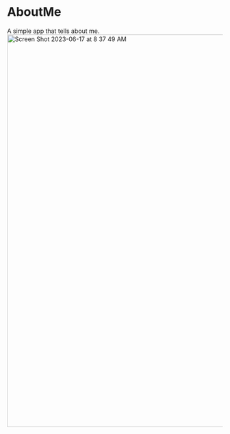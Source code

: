 # AboutMe
A simple app that tells about me. <img width="916" alt="Screen Shot 2023-06-17 at 8 37 49 AM" src="https://github.com/spinfinite/AboutMe/assets/8494535/3ea19f29-c3e6-455a-b3bc-7da6787700bf">

